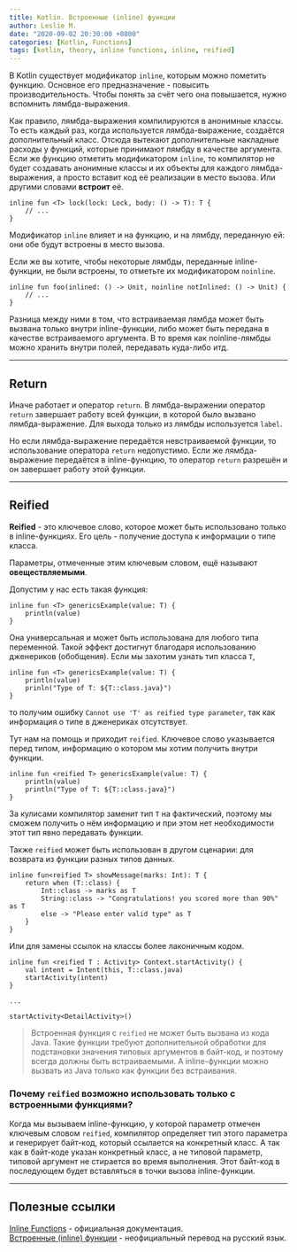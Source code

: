 ```yaml
---
title: Kotlin. Встроенные (inline) функции
author: Leslie M.
date: "2020-09-02 20:30:00 +0800"
categories: [Kotlin, Functions]
tags: [kotlin, theory, inline functions, inline, reified]
---
```


В Kotlin существует модификатор `inline`, которым можно пометить функцию. Основное его предназначение - повысить производительность. Чтобы понять за счёт чего она повышается, нужно вспомнить лямбда-выражения.

Как правило, лямбда-выражения компилируются в анонимные классы. То есть каждый раз, когда используется лямбда-выражение, создаётся дополнительный класс. Отсюда вытекают дополнительные накладные расходы у функций, которые принимают лямбду в качестве аргумента. Если же функцию отметить модификатором `inline`, то компилятор не будет создавать анонимные классы и их объекты для каждого лямбда-выражения, а просто вставит код её реализации в место вызова. Или другими словами **встроит** её.

```
inline fun <T> lock(lock: Lock, body: () -> T): T {
    // ...
}
```

Модификатор `inline` влияет и на функцию, и на лямбду, переданную ей: они обе будут встроены в место вызова.

Если же вы хотите, чтобы некоторые лямбды, переданные inline-функции, не были встроены, то отметьте их модификатором `noinline`.

```
inline fun foo(inlined: () -> Unit, noinline notInlined: () -> Unit) {
    // ...
}
```

Разница между ними в том, что встраиваемая лямбда может быть вызвана только внутри inline-функции, либо может быть передана в качестве встраиваемого аргумента. В то время как noinline-лямбды можно хранить внутри полей, передавать куда-либо итд.

***

## Return

Иначе работает и оператор `return`. В лямбда-выражении оператор `return` завершает работу всей функции, в которой было вызвано лямбда-выражение. Для выхода только из лямбды используется `label`.

Но если лямбда-выражение передаётся невстраиваемой функции, то использование оператора `return` недопустимо. Если же лямбда-выражение передаётся в inline-функцию, то оператор `return` разрешён и он завершает работу этой функции.

***

## Reified

**Reified** - это ключевое слово, которое может быть использовано только в inline-функциях. Его цель - получение доступа к информации о типе класса.

Параметры, отмеченные этим ключевым словом, ещё называют **овеществляемыми**.

Допустим у нас есть такая функция:

```
inline fun <T> genericsExample(value: T) {
    println(value)
}
```

Она универсальная и может быть использована для любого типа переменной. Такой эффект достигнут благодаря использованию дженериков (обобщения). Если мы захотим узнать тип класса `T`,

```
inline fun <T> genericsExample(value: T) {
    println(value)
    prinln("Type of T: ${T::class.java}")
}
```

то получим ошибку `Cannot use 'T' as reified type parameter`, так как информация о типе в дженериках отсутствует.

Тут нам на помощь и приходит `reified`. Ключевое слово указывается перед типом, информацию о котором мы хотим получить внутри функции.

```
inline fun <reified T> genericsExample(value: T) {
    println(value)
    println("Type of T: ${T::class.java}")
}
```

За кулисами компилятор заменит тип `T` на фактический, поэтому мы сможем получить о нём информацию и при этом нет необходимости этот тип явно передавать функции.

Также `reified` может быть использован в другом сценарии: для возврата из функции разных типов данных.

```
inline fun<reified T> showMessage(marks: Int): T {
    return when (T::class) {
        Int::class -> marks as T
        String::class -> "Congratulations! you scored more than 90%" as T
        else -> "Please enter valid type" as T
    }
}
```

Или для замены ссылок на классы более лаконичным кодом.

```
inline fun <reified Т : Activity> Context.startActivity() {
    val intent = Intent(this, Т::class.java)
    startActivity(intent)
}

...

startActivity<DetailActivity>()  
```

> Встроенная функция с `reified` не может быть вызвана из кода Java. Такие функции требуют дополнительной обработки для подстановки значения типовых аргументов в байт-код, и поэтому всегда должны быть встраиваемыми. А inline-функции можно  вызвать из Java только как функции без встраивания.


### Почему `reified` возможно использовать только с встроенными функциями?

Когда мы вызываем inline-функцию, у которой параметр отмечен ключевым словом `reified`, компилятор определяет тип этого параметра и генерирует байт-код, который ссылается на конкретный класс. А так как в байт-коде указан конкретный класс, а не типовой параметр, типовой аргумент не стирается во время выполнения. Этот байт-код в последующем будет вставляться в точки вызова inline-функции.

***

## Полезные ссылки

[Inline Functions](https://kotlinlang.org/docs/reference/inline-functions.html "kotlinlang.org") - официальная документация.  
[Встроенные (inline) функции](https://kotlinlang.ru/docs/reference/inline-functions.html "kotlinlang.ru") - неофициальный перевод на русский язык.
